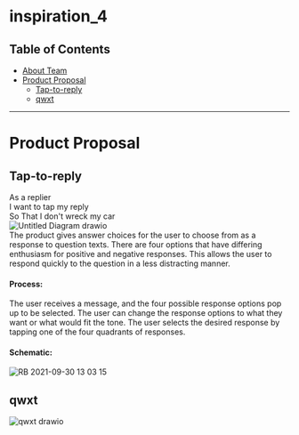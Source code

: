 # inspiration_4 

## Table of Contents

* [About Team](https://github.com/bbevis6196/inspiration_4/wiki)
* [Product Proposal](#Product-Proposal)
     * [Tap-to-reply](#Tap-to-reply)
     * [qwxt](#qwxt)

---

# Product Proposal

## Tap-to-reply
As a replier <br>
I want to tap my reply <br>
So That I don't wreck my car <br>
![Untitled Diagram drawio](https://user-images.githubusercontent.com/89223947/135508067-8d3da65c-6601-4ce1-83c6-b983bad8e30a.png) <br>
The product gives answer choices for the user to choose from as a response to question texts. There are four options that have differing enthusiasm for positive and negative responses. This allows the user to respond quickly to the question in a less distracting manner. 
#### Process:
The user receives a message, and the four possible response options pop up to be selected. The user can change the response options to what they want or what would fit the tone. The user selects the desired response by tapping one of the four quadrants of responses. 
#### Schematic:
![RB 2021-09-30 13 03 15](https://user-images.githubusercontent.com/89223947/135769119-24b05749-d724-43c0-b6fe-58b7e5b6fbc1.jpg)


## qwxt

![qwxt drawio](https://user-images.githubusercontent.com/89605074/135511518-a16b5e8f-2589-49ce-87e9-cf30cc50adba.png)


